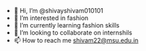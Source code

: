 - 👋 Hi, I’m @shivayshivam010101
- 👀 I’m interested in fashion
- 🌱 I’m currently learning fashion skills
- 💞️ I’m looking to collaborate on internshils
- 📫 How to reach me shivam22@msu.edu.in

<!---
shivayshivam010101/shivayshivam010101 is a ✨ special ✨ repository because its `README.md` (this file) appears on your GitHub profile.
You can click the Preview link to take a look at your changes.
--->
